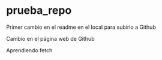 # prueba_repo

Primer cambio en el readme en el local para subirlo a Github


Cambio en el página web de Github


Aprendiendo fetch
